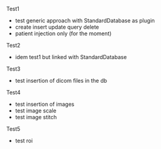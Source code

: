 
Test1
- test generic approach with StandardDatabase as plugin
- create insert update query delete
- patient injection only (for the moment)


Test2
- idem test1 but linked with StandardDatabase


Test3
- test insertion of dicom files in the db


Test4
- test insertion of images
- test image scale
- test image stitch


Test5
- test roi

